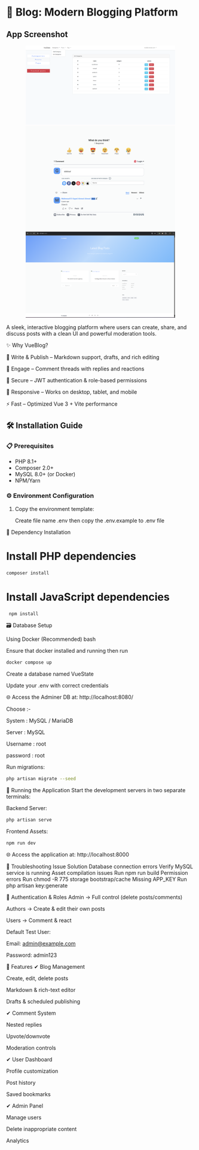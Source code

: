 



# 📝 Blog: Modern Blogging Platform

## App Screenshot

<p align="center">
  <img src="./screenshots/screenshot1.png" alt="Demo" width="400">
  <img src="./screenshots/screenshot2.png" alt="Demo" width="400">
  <img src="./screenshots/screenshot3.png" alt="Demo" width="400">
</p>

A sleek, interactive blogging platform where users can create, share, and discuss posts with a clean UI and powerful moderation tools.


✨ Why VueBlog?

📝 Write & Publish – Markdown support, drafts, and rich editing

💬 Engage – Comment threads with replies and reactions

🔐 Secure – JWT authentication & role-based permissions

📱 Responsive – Works on desktop, tablet, and mobile

⚡ Fast – Optimized Vue 3 + Vite performance

## 🛠️ Installation Guide

### 📋 Prerequisites
- PHP 8.1+
- Composer 2.0+
- MySQL 8.0+ (or Docker)
- NPM/Yarn

### ⚙️ Environment Configuration

1. Copy the environment template:

   
   Create file name .env 
   then copy the .env.example to .env file
   

🧰 Dependency Installation
# Install PHP dependencies

```bash
composer install
```
# Install JavaScript dependencies

```cmd
 npm install
```
🗃️ Database Setup

Using Docker (Recommended)
bash

Ensure that docker installed and running then run

```bash
docker compose up 
```


Create a database named VueState

Update your .env with correct credentials

🌐 Access the Adminer DB at: http://localhost:8080/

Choose :-

System : MySQL / MariaDB 

Server : MySQL 

Username : root 

password : root

Run migrations:
```bash
php artisan migrate --seed
```

🚦 Running the Application
Start the development servers in two separate terminals:

Backend Server:

```bash
php artisan serve
```

Frontend Assets:

```bash
npm run dev
```

🌐 Access the application at: http://localhost:8000


🚨 Troubleshooting
Issue	Solution
Database connection errors	Verify MySQL service is running
Asset compilation issues	Run npm run build
Permission errors	Run chmod -R 775 storage bootstrap/cache
Missing APP_KEY	Run php artisan key:generate

🔐 Authentication & Roles
Admin → Full control (delete posts/comments)

Authors → Create & edit their own posts

Users → Comment & react

Default Test User:

Email: admin@example.com

Password: admin123

🚀 Features
✔ Blog Management

Create, edit, delete posts

Markdown & rich-text editor

Drafts & scheduled publishing

✔ Comment System

Nested replies

Upvote/downvote

Moderation controls

✔ User Dashboard

Profile customization

Post history

Saved bookmarks

✔ Admin Panel

Manage users

Delete inappropriate content

Analytics
